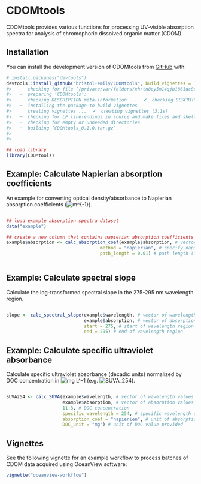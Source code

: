 
<!-- README.md is generated from README.Rmd. Please edit that file -->

# CDOMtools

CDOMtools provides various functions for processing UV-visible
absorption spectra for analysis of chromophoric dissolved organic matter
(CDOM).

## Installation

You can install the development version of CDOMtools from
[GitHub](https://github.com/) with:

``` r
# install.packages("devtools")
devtools::install_github("bristol-emily/CDOMtools", build_vignettes = TRUE)
#>      checking for file ‘/private/var/folders/xh/tn8cy5m14qjb1861dc8csc000000gn/T/RtmpqBoqLc/remotes5bab30791417/bristol-emily-CDOMtools-88c8758/DESCRIPTION’ ...  ✔  checking for file ‘/private/var/folders/xh/tn8cy5m14qjb1861dc8csc000000gn/T/RtmpqBoqLc/remotes5bab30791417/bristol-emily-CDOMtools-88c8758/DESCRIPTION’
#>   ─  preparing ‘CDOMtools’:
#>      checking DESCRIPTION meta-information ...  ✔  checking DESCRIPTION meta-information
#>   ─  installing the package to build vignettes
#>      creating vignettes ...  ✔  creating vignettes (3.1s)
#>   ─  checking for LF line-endings in source and make files and shell scripts
#>   ─  checking for empty or unneeded directories
#>   ─  building ‘CDOMtools_0.1.0.tar.gz’
#>      
#> 

## load library
library(CDOMtools)
```

## Example: Calculate Napierian absorption coefficients

An example for converting optical density/absorbance to Napierian
absorption coefficients
(![m^{-1}](https://latex.codecogs.com/png.image?%5Cdpi%7B110%7D&space;%5Cbg_white&space;m%5E%7B-1%7D "m^{-1}")).

``` r

## load example absorption spectra dataset
data("example")

## create a new column that contains napierian absorption coefficients
example$absorption <- calc_absorption_coef(example$absorption, # vector of absorbance values
                                   method = "napierian", # specify napierian or decadic units
                                   path_length = 0.01) # path length (i.e. cuvette diameter)
  
```

## Example: Calculate spectral slope

Calculate the log-transformed spectral slope in the 275-295 nm
wavelength region.

``` r

slope <- calc_spectral_slope(example$wavelength, # vector of wavelength values (nm)
                             example$absorption, # vector of absorption values (m^-1)
                             start = 275, # start of wavelength region
                             end = 295) # end of wavelength region
```

## Example: Calculate specific ultraviolet absorbance

Calculate specific ultraviolet absorbance (decadic units) normalized by
DOC concentration in
![mg L^-1](https://latex.codecogs.com/png.image?%5Cdpi%7B110%7D&space;%5Cbg_white&space;mg%20L%5E-1 "mg L^-1")
(e.g. ![SUVA_254](https://latex.codecogs.com/png.image?%5Cdpi%7B110%7D&space;%5Cbg_white&space;SUVA_254 "SUVA_254")).

``` r

SUVA254 <- calc_SUVA(example$wavelength, # vector of wavelength values (nm)
                     example$absorption, # vector of absorption values 
                     11.3, # DOC concentration
                     specific_wavelength = 254, # specific wavelength of interest 
                     absorption_coef = "napierien", # unit of absorption value provided
                     DOC_unit = "mg") # unit of DOC value provided
```

## Vignettes

See the following vignette for an example workflow to process batches of
CDOM data acquired using OceanView software:

``` r
vignette("oceanview-workflow")
```
